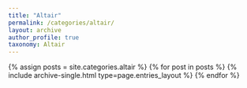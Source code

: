 ```yaml
---
title: "Altair"
permalink: /categories/altair/
layout: archive
author_profile: true
taxonomy: Altair
---
```


{% assign posts = site.categories.altair %}
{% for post in posts %} {% include archive-single.html type=page.entries_layout %} {% endfor %}